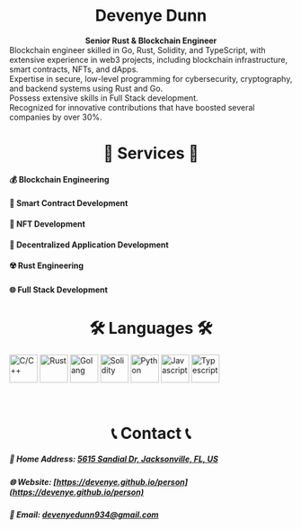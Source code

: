 <h1 align="center">Devenye Dunn</h1>

<div align="center">
  <strong>Senior Rust & Blockchain Engineer</strong>
</div>
<div align="left">
Blockchain engineer skilled in Go, Rust, Solidity, and TypeScript, with extensive experience in web3 projects, including blockchain infrastructure, smart contracts, NFTs, and dApps.<br />
Expertise in secure, low-level programming for cybersecurity, cryptography, and backend systems using Rust and Go.<br />
Possess extensive skills in Full Stack development.<br />
Recognized for innovative contributions that have boosted several companies by over 30%.<br />
</div>

<h1 align="center">🎁 Services 🎁</h1>

#### 💰 Blockchain Engineering
#### 🤝 Smart Contract Development
#### 💎 NFT Development
#### 🤼 Decentralized Application Development
#### ☢️ Rust Engineering
#### 🌐 Full Stack Development

<h1 align="center">🛠️ Languages 🛠️</h1>
<p align="left">
  <img src="https://camo.githubusercontent.com/5cbf52740afc324c4f1a132543c6de32bf96ef976e482aca9d374589dd1b3d4d/68747470733a2f2f74656368737461636b2d67656e657261746f722e76657263656c2e6170702f6370702d69636f6e2e737667" alt="C/C++" title="C/C++" width="50" height="50"/>
  <img src="https://cdn.icon-icons.com/icons2/2699/PNG/512/rust_lang_logo_icon_169776.png" alt="Rust" title="Rust" width="50" height="50"/>
  <img src="https://encrypted-tbn0.gstatic.com/images?q=tbn:ANd9GcTOYo977x-i8yZ-AorCCkIUcYuJ8JW9LHigBFLe_UNLDPTw17JL5ihUKe3GQOtcbG_wmsc&usqp=CAU" alt="Golang" title="GoLang" width="50" height="50"/>
  <img src="https://img.icons8.com/?size=100&id=0euWhhGcJjPm&format=png&color=000000" alt="Solidity" title="Solidity" width="50" height="50"/>
  <img src="https://camo.githubusercontent.com/52ec9548f75773e7841dd77f89a654e8a0bc2cce02da2eb43f84240f50351512/68747470733a2f2f74656368737461636b2d67656e657261746f722e76657263656c2e6170702f707974686f6e2d69636f6e2e737667" alt="Python" title="Python" width="50" height="50"/>
  <img src="https://camo.githubusercontent.com/0418a2bf25601cc5d8fae74f654b10d5734360ff2b1bb3b2fea4bb086baf5586/68747470733a2f2f74656368737461636b2d67656e657261746f722e76657263656c2e6170702f6a732d69636f6e2e737667" alt="Javascript" title="Javascript" width="50" height="50"/>
  <img src="https://camo.githubusercontent.com/b8dc7de058b6dca715cef009bc63e74b49f0747d6252cff3da6e7289bf8774d1/68747470733a2f2f74656368737461636b2d67656e657261746f722e76657263656c2e6170702f74732d69636f6e2e737667" alt="Typescript" title="Typescript" width="50" height="50"/>
</p>
<br />
<h1 align="center">📞 Contact 📞</h1>

##### 🏡 Home Address: [5615 Sandial Dr, Jacksonville, FL, US](https://www.google.com/maps/place/5615+Sundial+Dr,+Jacksonville,+FL+32209/@30.3715865,-81.7096923,17z/data=!3m1!4b1!4m6!3m5!1s0x88e5ba16fb417389:0xf487d4d84258a198!8m2!3d30.3715865!4d-81.7096923!16s%2Fg%2F11c5d34dh_?entry=ttu)
##### 🌐 Website: <a href="https://devenye.github.io/person" target="_blank"> [https://devenye.github.io/person](https://devenye.github.io/person) </a>
##### 📧 Email: devenyedunn934@gmail.com
